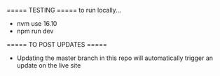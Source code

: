 ===== TESTING =====
to run locally...
- nvm use 16.10
- npm run dev

===== TO POST UPDATES =====
- Updating the master branch in this repo will automatically trigger an update on the live site